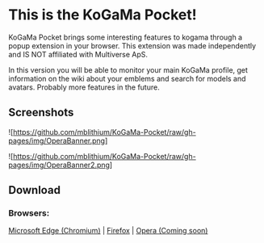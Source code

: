 # This is the KoGaMa Pocket!

KoGaMa Pocket brings some interesting features to kogama through a popup extension in your browser. This extension was made independently and IS NOT affiliated with Multiverse ApS.

In this version you will be able to monitor your main KoGaMa profile, get information on the wiki about your emblems and search for models and avatars. Probably more features in the future.

## Screenshots

![https://github.com/mblithium/KoGaMa-Pocket/raw/gh-pages/img/OperaBanner.png]

![https://github.com/mblithium/KoGaMa-Pocket/raw/gh-pages/img/OperaBanner2.png]

## Download

### Browsers:
[Microsoft Edge (Chromium)](https://microsoftedge.microsoft.com/addons/detail/kogama-pocket/gchjcnoeipcpcaofapohombligjpijie) | [Firefox](https://addons.mozilla.org/en-US/firefox/addon/kogama-pocket/) | [Opera (Coming soon)](#)
